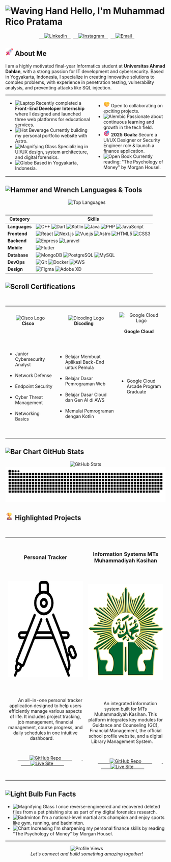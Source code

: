 # <img src="https://raw.githubusercontent.com/Tarikul-Islam-Anik/Animated-Fluent-Emojis/master/Emojis/Hand%20gestures/Waving%20Hand.png" alt="Waving Hand" width="35" height="35" /> Hello, I'm Muhammad Rico Pratama

<div align="center">
  <a href="https://www.linkedin.com/in/mricopratama" target="_blank">
    <img src="https://img.shields.io/badge/LinkedIn-0A66C2?style=for-the-badge&logo=linkedin&logoColor=white" alt="LinkedIn" />
  </a>
  <a href="https://www.instagram.com/m.rico_pratma" target="_blank">
    <img src="https://img.shields.io/badge/Instagram-E4405F?style=for-the-badge&logo=instagram&logoColor=white" alt="Instagram" />
  </a>
  <a href="mailto:mricopratama13@gmail.com">
    <img src="https://img.shields.io/badge/Email-EA4335?style=for-the-badge&logo=gmail&logoColor=white" alt="Email" />
  </a>
</div>

## <img src="https://raw.githubusercontent.com/mricopratama/mricopratama/main/Assets/emojis/Rocket.png" alt="Rocket" width="25" height="25" /> About Me

I am a highly motivated final-year Informatics student at **Universitas Ahmad Dahlan**, with a strong passion for IT development and cybersecurity. Based in Yogyakarta, Indonesia, I specialize in creating innovative solutions to complex problems, with experience in penetration testing, vulnerability analysis, and preventing attacks like SQL injection.

<table>
<tr>
<td>

- <img src="https://raw.githubusercontent.com/Tarikul-Islam-Anik/Animated-Fluent-Emojis/master/Emojis/Objects/Laptop.png" alt="Laptop" width="20" height="20" /> Recently completed a **Front-End Developer Internship** where I designed and launched three web platforms for educational services.
- <img src="https://raw.githubusercontent.com/Tarikul-Islam-Anik/Animated-Fluent-Emojis/master/Emojis/Food/Hot%20Beverage.png" alt="Hot Beverage" width="20" height="20" /> Currently building my personal portfolio website with Astro.
- <img src="https://raw.githubusercontent.com/Tarikul-Islam-Anik/Animated-Fluent-Emojis/master/Emojis/Objects/Magnifying%20Glass%20Tilted%20Left.png" alt="Magnifying Glass" width="20" height="20" /> Specializing in UI/UX design, system architecture, and digital forensics.
- <img src="https://raw.githubusercontent.com/Tarikul-Islam-Anik/Animated-Fluent-Emojis/master/Emojis/Travel%20and%20places/Globe%20with%20Meridians.png" alt="Globe" width="20" height="20" /> Based in Yogyakarta, Indonesia.
</td>
<td>

- <img src="https://raw.githubusercontent.com/mricopratama/mricopratama/main/Assets/emojis/Handshake.png" alt="Handshake" width="20" height="20" /> Open to collaborating on exciting projects.
- <img src="https://raw.githubusercontent.com/Tarikul-Islam-Anik/Animated-Fluent-Emojis/master/Emojis/Objects/Alembic.png" alt="Alembic" width="20" height="20" /> Passionate about continuous learning and growth in the tech field.
- <img src="https://raw.githubusercontent.com/mricopratama/mricopratama/main/Assets/emojis/Bullseye.png" alt="Bullseye" width="20" height="20" /> **2025 Goals:** Secure a UI/UX Designer or Security Engineer role & launch a finance application.
- <img src="https://raw.githubusercontent.com/Tarikul-Islam-Anik/Animated-Fluent-Emojis/master/Emojis/Objects/Open%20Book.png" alt="Open Book" width="20" height="20" /> Currently reading: "The Psychology of Money" by Morgan Housel.
</td>
</tr>
</table>

## <img src="https://raw.githubusercontent.com/Tarikul-Islam-Anik/Animated-Fluent-Emojis/master/Emojis/Objects/Hammer%20and%20Wrench.png" alt="Hammer and Wrench" width="25" height="25" /> Languages & Tools

<div align="center">
  <img src="https://github-readme-stats.vercel.app/api/top-langs/?username=mricopratama&layout=compact&theme=tokyonight&hide_border=true&langs_count=10" alt="Top Languages"/>
</div>
<br>
<div align="center">

| **Category** | **Skills** |
|---|---|
| **Languages** | ![C++](https://img.shields.io/badge/C++-00599C?style=for-the-badge&logo=cplusplus&logoColor=white) ![Dart](https://img.shields.io/badge/Dart-0175C2?style=for-the-badge&logo=dart&logoColor=white) ![Kotlin](https://img.shields.io/badge/Kotlin-7F52FF?style=for-the-badge&logo=kotlin&logoColor=white) ![Java](https://img.shields.io/badge/Java-ED8B00?style=for-the-badge&logo=openjdk&logoColor=white) ![PHP](https://img.shields.io/badge/PHP-777BB4?style=for-the-badge&logo=php&logoColor=white) ![JavaScript](https://img.shields.io/badge/JavaScript-F7DF1E?style=for-the-badge&logo=javascript&logoColor=black) |
| **Frontend** | ![React](https://img.shields.io/badge/React-61DAFB?style=for-the-badge&logo=react&logoColor=black) ![Next.js](https://img.shields.io/badge/Next.js-000000?style=for-the-badge&logo=nextdotjs&logoColor=white) ![Vue.js](https://img.shields.io/badge/Vue.js-4FC08D?style=for-the-badge&logo=vuedotjs&logoColor=white) ![Astro](https://img.shields.io/badge/Astro-FF5D01?style=for-the-badge&logo=astro&logoColor=white) ![HTML5](https://img.shields.io/badge/HTML5-E34F26?style=for-the-badge&logo=html5&logoColor=white) ![CSS3](https://img.shields.io/badge/CSS3-1572B6?style=for-the-badge&logo=css3&logoColor=white) |
| **Backend** | ![Express](https://img.shields.io/badge/Express-000000?style=for-the-badge&logo=express&logoColor=white) ![Laravel](https://img.shields.io/badge/Laravel-FF2D20?style=for-the-badge&logo=laravel&logoColor=white) |
| **Mobile** | ![Flutter](https://img.shields.io/badge/Flutter-02569B?style=for-the-badge&logo=flutter&logoColor=white) |
| **Database** | ![MongoDB](https://img.shields.io/badge/MongoDB-47A248?style=for-the-badge&logo=mongodb&logoColor=white) ![PostgreSQL](https://img.shields.io/badge/PostgreSQL-4169E1?style=for-the-badge&logo=postgresql&logoColor=white) ![MySQL](https://img.shields.io/badge/MySQL-4479A1?style=for-the-badge&logo=mysql&logoColor=white) |
| **DevOps** | ![Git](https://img.shields.io/badge/Git-F05032?style=for-the-badge&logo=git&logoColor=white) ![Docker](https://img.shields.io/badge/Docker-2496ED?style=for-the-badge&logo=docker&logoColor=white) ![AWS](https://img.shields.io/badge/AWS-232F3E?style=for-the-badge&logo=amazonaws&logoColor=white) |
| **Design** | ![Figma](https://img.shields.io/badge/Figma-F24E1E?style=for-the-badge&logo=figma&logoColor=white) ![Adobe XD](https://img.shields.io/badge/Adobe%20XD-470137?style=for-the-badge&logo=Adobe%20XD&logoColor=#FF61F6) |

</div>

## <img src="https://raw.githubusercontent.com/Tarikul-Islam-Anik/Animated-Fluent-Emojis/master/Emojis/Objects/Scroll.png" alt="Scroll" width="25" height="25" /> Certifications

<div align="center">
<table>
  <tr>
    <td align="center">
      <img src="https://cdn.brandfetch.io/ida_xaMYlM/theme/dark/logo.svg?c=1bxid64Mup7aczewSAYMX&t=1742365554659" width="80" alt="Cisco Logo"/>
      <br><strong>Cisco</strong>
    </td>
    <td align="center">
      <img src="https://cdn.brandfetch.io/ideJF7JZFa/w/48/h/48/theme/dark/logo.png?c=1bxid64Mup7aczewSAYMX&t=1748306336218" width="80" alt="Dicoding Logo"/>
      <br><strong>Dicoding</strong>
    </td>
     <td align="center">
      <img src="https://upload.wikimedia.org/wikipedia/commons/5/51/Google_Cloud_logo.svg" width="80" alt="Google Cloud Logo"/>
      <br><strong>Google Cloud</strong>
    </td>
  </tr>
  <tr>
    <td>
      <ul>
        <li>Junior Cybersecurity Analyst</li>
        <li>Network Defense</li>
        <li>Endpoint Security</li>
        <li>Cyber Threat Management</li>
        <li>Networking Basics</li>
      </ul>
    </td>
    <td>
      <ul>
        <li>Belajar Membuat Aplikasi Back-End untuk Pemula</li>
        <li>Belajar Dasar Pemrograman Web</li>
        <li>Belajar Dasar Cloud dan Gen AI di AWS</li>
        <li>Memulai Pemrograman dengan Kotlin</li>
      </ul>
    </td>
    <td>
      <ul>
        <li>Google Cloud Arcade Program Graduate</li>
      </ul>
    </td>
  </tr>
</table>
</div>

## <img src="https://raw.githubusercontent.com/Tarikul-Islam-Anik/Animated-Fluent-Emojis/master/Emojis/Objects/Bar%20Chart.png" alt="Bar Chart" width="25" height="25" /> GitHub Stats

<div align="center">
  <img src="https://github-readme-stats.vercel.app/api?username=mricopratama&show_icons=true&theme=tokyonight&hide_border=true&count_private=true" height="170" alt="GitHub Stats"/>
  <img src="https://raw.githubusercontent.com/platane/snk/output/github-contribution-grid-snake.svg?u=mricopratama&theme=dark" alt="GitHub Contribution Snake"/>
</div>

## <img src="https://raw.githubusercontent.com/mricopratama/mricopratama/main/Assets/emojis/Trophy.png" alt="Trophy" width="25" height="25" /> Highlighted Projects

<div align="center">
<table>
  <tr>
    <td width="50%">
      <h3 align="center">Personal Tracker</h3>
      <p align="center">
          <img src="https://raw.githubusercontent.com/mricopratama/mricopratama/main/Assets/drawing-compass.png" width="300" height="300" alt="Personal Tracker"/>
      </p>
      <p align="center">
        An all-in-one personal tracker application designed to help users efficiently manage various aspects of life. It includes project tracking, job management, financial management, course progress, and daily schedules in one intuitive dashboard.
      </p>
      <p align="center">
        <a href="#">
          <img src="https://img.shields.io/badge/Code-0A0A0A?style=for-the-badge&logo=github&logoColor=white" alt="GitHub Repo"/>
        </a>
        <a href="#">
          <img src="https://img.shields.io/badge/Live-00C7B7?style=for-the-badge&logo=netlify&logoColor=white" alt="Live Site"/>
        </a>
      </p>
    </td>
    <td width="50%">
      <h3 align="center">Information Systems MTs Muhammadiyah Kasihan</h3>
      <p align="center">
          <img src="https://raw.githubusercontent.com/mricopratama/mricopratama/main/Assets/mts_muhammadiyah_kasihan.png" width="300" height="300" alt="Information Systems MTs Muhammadiyah Kasihan"/>
      </p>
      <p align="center">
        An integrated information system built for MTs Muhammadiyah Kasihan. This platform integrates key modules for Guidance and Counseling (GC), Financial Management, the official school profile website, and a digital Library Management System.
      </p>
      <p align="center">
        <a href="https://github.com/Rendy-Zulianda/Sistem-Informasi-BK" target="_blank">
          <img src="https://img.shields.io/badge/Code-0A0A0A?style=for-the-badge&logo=github&logoColor=white" alt="GitHub Repo"/>
        </a>
        <a href="#">
          <img src="https://img.shields.io/badge/Live-00C7B7?style=for-the-badge&logo=netlify&logoColor=white" alt="Live Site"/>
        </a>
      </p>
    </td>
  </tr>
</table>
</div>

## <img src="https://raw.githubusercontent.com/Tarikul-Islam-Anik/Animated-Fluent-Emojis/master/Emojis/Objects/Light%20Bulb.png" alt="Light Bulb" width="25" height="25" /> Fun Facts

- <img src="https://raw.githubusercontent.com/Tarikul-Islam-Anik/Animated-Fluent-Emojis/master/Emojis/Objects/Magnifying%20Glass%20Tilted%20Right.png" alt="Magnifying Glass" width="20" height="20" /> I once reverse-engineered and recovered deleted files from a pet phishing site as part of my digital forensics research.
- <img src="https://raw.githubusercontent.com/Tarikul-Islam-Anik/Animated-Fluent-Emojis/master/Emojis/Activities/Badminton.png" alt="Badminton" width="20" height="20" /> I'm a national-level martial arts champion and enjoy sports like gym, running, and badminton.
- <img src="https://raw.githubusercontent.com/Tarikul-Islam-Anik/Animated-Fluent-Emojis/master/Emojis/Objects/Chart%20Increasing.png" alt="Chart Increasing" width="20" height="20" /> I'm sharpening my personal finance skills by reading "The Psychology of Money" by Morgan Housel.

---

<div align="center">
  <img src="https://komarev.com/ghpvc/?username=mricopratama&color=6366F1&style=for-the-badge&label=PROFILE+VIEWS" alt="Profile Views" />
</div>

<div align="center">
  <i>Let's connect and build something amazing together!</i>
</div>

